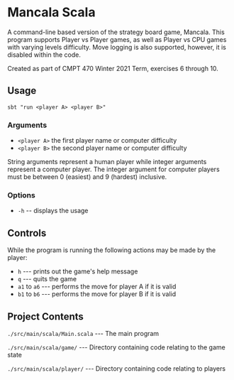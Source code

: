 # Mancala Scala

A command-line based version of the strategy board game, Mancala.
This program supports Player vs Player games, as well as Player vs CPU games
with varying levels difficulty. Move logging is also supported, however, it is disabled within the
code.

Created as part of CMPT 470 Winter 2021 Term, exercises 6 through 10.

## Usage

`sbt "run <player A> <player B>"`

### Arguments

- `<player A>` the first player name or computer difficulty
- `<player B>` the second player name or computer difficulty

String arguments represent a human player while integer arguments represent a computer player.
The integer argument for computer players must be between 0 (easiest) and 9 (hardest) inclusive.

### Options

- `-h` -- displays the usage

## Controls

While the program is running the following actions may be made by the player:

- `h` --- prints out the game's help message
- `q` --- quits the game
- `a1` to `a6` --- performs the move for player A if it is valid
- `b1` to `b6` --- performs the move for player B if it is valid

## Project Contents

`./src/main/scala/Main.scala` --- The main program

`./src/main/scala/game/` --- Directory containing code relating to the game state

`./src/main/scala/player/` --- Directory containing code relating to players

